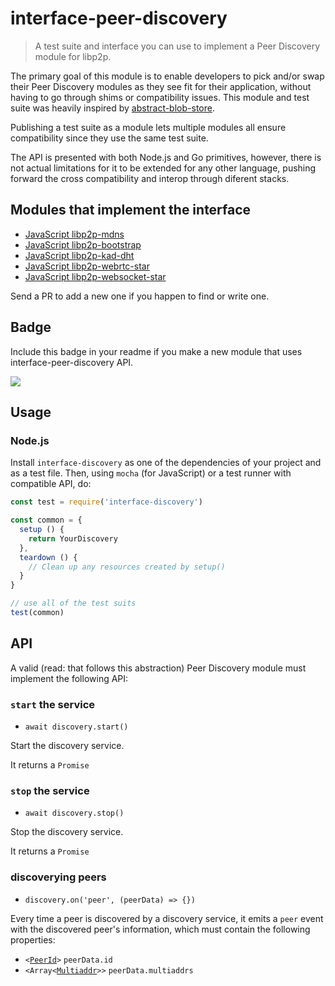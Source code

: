 interface-peer-discovery
========================

> A test suite and interface you can use to implement a Peer Discovery module for libp2p.

The primary goal of this module is to enable developers to pick and/or swap their Peer Discovery modules as they see fit for their application, without having to go through shims or compatibility issues. This module and test suite was heavily inspired by [abstract-blob-store](https://github.com/maxogden/abstract-blob-store).

Publishing a test suite as a module lets multiple modules all ensure compatibility since they use the same test suite.

The API is presented with both Node.js and Go primitives, however, there is not actual limitations for it to be extended for any other language, pushing forward the cross compatibility and interop through diferent stacks.

## Modules that implement the interface

- [JavaScript libp2p-mdns](https://github.com/libp2p/js-libp2p-mdns)
- [JavaScript libp2p-bootstrap](https://github.com/libp2p/js-libp2p-bootstrap)
- [JavaScript libp2p-kad-dht](https://github.com/libp2p/js-libp2p-kad-dht)
- [JavaScript libp2p-webrtc-star](https://github.com/libp2p/js-libp2p-webrtc-star)
- [JavaScript libp2p-websocket-star](https://github.com/libp2p/js-libp2p-websocket-star)

Send a PR to add a new one if you happen to find or write one.

## Badge

Include this badge in your readme if you make a new module that uses interface-peer-discovery API.

![](/img/badge.png)

## Usage

### Node.js

Install `interface-discovery` as one of the dependencies of your project and as a test file. Then, using `mocha` (for JavaScript) or a test runner with compatible API, do:

```js
const test = require('interface-discovery')

const common = {
  setup () {
    return YourDiscovery
  },
  teardown () {
    // Clean up any resources created by setup()
  }
}

// use all of the test suits
test(common)
```

## API

A valid (read: that follows this abstraction) Peer Discovery module must implement the following API:

### `start` the service

- `await discovery.start()`

Start the discovery service.

It returns a `Promise`

### `stop` the service

- `await discovery.stop()`

Stop the discovery service.

It returns a `Promise`

### discoverying peers

- `discovery.on('peer', (peerData) => {})`

Every time a peer is discovered by a discovery service, it emits a `peer` event with the discovered peer's information, which must contain the following properties:

- `<`[`PeerId`](https://github.com/libp2p/js-peer-id)`>` `peerData.id`
- `<Array<`[`Multiaddr`](https://github.com/multiformats/js-multiaddr)`>>` `peerData.multiaddrs`
